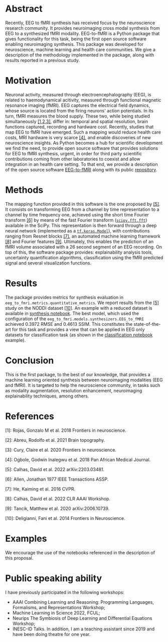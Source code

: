 
# Abstract

Recently, EEG to fMRI synthesis has received focus by the neuroscience research community. It provides neuroimaging cross modal synthesis from EEG to a synthesized fMRI modality. EEG-to-fMRI is a Python package that gives functionality for this task, being the first open source software enabling neuroimaging synthesis. This package was developed for neuroscience, machine learning and health care communities. We give a description of the methodology implemented in the package, along with results reported in a previous study.


# Motivation

Neuronal activity, measured through electroencephalography (EEG), is related to haemodynamical acitivity, measured through functional magnetic resonance imaging (fMRI). EEG captures the electrical field dynamics, whose source is located from the firing neurons' action potentials. In its turn, fMRI measures the blood supply. These two, while being studied simultaneously [\[1,2,3\]](#references), differ in: temporal and spatial resolution, brain functions captured, recording and hardware cost. Recently, studies that map EEG to fMRI have emerged. Such a mapping would reduce health care costs, MRI hardware is very scarce [\[4\]](#references), and enable discoveries of new neuroscience insights. As Python becomes a hub for scientific development we find the need, to provide open source software that provides solutions for EEG to fMRI synthesis, urgent, in order for third party scientific contributions coming from other laboratories to coexist and allow integration in an health care setting. To that end, we provide a description of the open source software [EEG-to-fMRI](https://pypi.org/project/eeg-to-fmri/) along with its public [repository](https://github.com/eeg-to-fmri/eeg-to-fmri).

# Methods

The mapping function provided in this software is the one proposed by [\[5\]](#references). It consists on transforming EEG from a channel by time representation to a channel by time frequency one, achieved using the short time Fourier transform [\[6\]](#references) by means of the fast Fourier transform ([```scipy.fft.fft```](https://docs.scipy.org/doc/scipy/reference/generated/scipy.fft.fft.html)) available in the SciPy. This representation is then forward through a deep neural network (implemented as a [```tf.keras.Model```](https://www.tensorflow.org/api_docs/python/tf/keras/Model)), with contributions ranging from Resnet blocks [\[7\]](#references), an automated machine learning framework [\[8\]](#references) and Fourier features [\[9\]](#references). Ultimately, this enables the prediction of an fMRI volume associated with a $26$ second segment of an EEG recording. On top of this, the software package provides: explainability analysis tools, uncertainty quantification algorithms, classification using the fMRI predicted signal and several visualization functions. 

# Results

The package provides metrics for synthesis evaluation in ```eeg_to_fmri.metrics.quantitative_metrics```. We report results from the [\[5\]](#references) study on the NODDI dataset [\[10\]](#references). An example with a reduced dataset is available in [synthesis notebook](https://github.com/eeg-to-fmri/eeg-to-fmri/blob/main/examples/synthesis.ipynb). The best model, which used the configuration of the ```eeg_to_fmri.models.synthesizers.EEG_to_fMRI``` achieved 0.3972  RMSE and 0.4613 SSIM. This constitutes the state-of-the-art for this task and provides a view that can be applied in EEG only datasets for classification task (as shown in the [classification notebook](https://github.com/eeg-to-fmri/eeg-to-fmri/blob/main/examples/classification_contrastive.ipynb) example).

# Conclusion

This is the first package, to the best of our knowledge, that provides a machine learning oriented synthesis between neuroimaging modalities (EEG and fMRI). It is targeted to help the neuroscience community, in tasks such as modality augmentation, resolution enhancement, neuroimaging explainability techniques, among others.

# References

\[1\]: Rojas, Gonzalo M et al. 2018 Frontiers in neuroscience.

\[2\]: Abreu, Rodolfo et al. 2021 Brain topography.

\[3\]: Cury, Claire et al. 2020 Frontiers in neuroscience.

\[4\]: Ogbole, Godwin Inalegwu et al. 2018 Pan African Medical Journal.

\[5\]: Calhas, David et al. 2022 arXiv:2203.03481.

\[6\]: Allen, Jonathan 1977 IEEE Transactions ASSP.

\[7\]: He, Kaiming et al. 2016 CVPR.

\[8\]: Calhas, David et al. 2022 CLR AAAI Workshop.

\[9\]: Tancik, Matthew et al. 2020 arXiv:2006.10739.

\[10\]: Deligianni, Fani et al. 2014 Frontiers in Neuroscience.




# Examples
We encourage the use of the notebooks referenced in the description of this proposal. 
# Public speaking ability
I have previously participated in the following workshops:
- AAAI Combining Learning and Reasoning: Programming Languages, Formalisms, and Representations Workshop;
- Machine Learning in Science 2022, FCUL;
- Neurips The Symbiosis of Deep Learning and Differential Equations Workshop;
- INESC-ID Talks.
In addition, I am a teaching assistant since 2019 and have been doing theatre for one year. 
